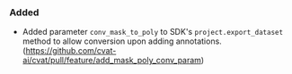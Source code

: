 ### Added <!-- pick one -->

- Added parameter `conv_mask_to_poly` to SDK's `project.export_dataset` method to allow conversion upon adding annotations.
  (<https://github.com/cvat-ai/cvat/pull/feature/add_mask_poly_conv_param>)
